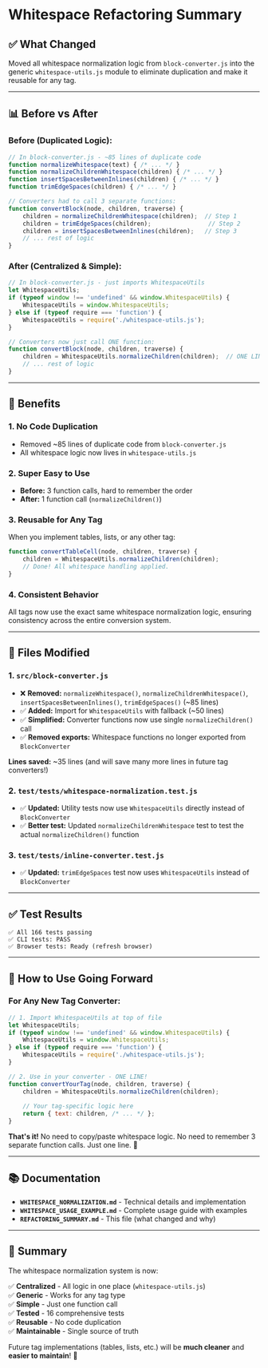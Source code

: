 # Whitespace Refactoring Summary

## ✅ **What Changed**

Moved all whitespace normalization logic from `block-converter.js` into the generic `whitespace-utils.js` module to eliminate duplication and make it reusable for any tag.

---

## 📊 **Before vs After**

### **Before (Duplicated Logic):**
```javascript
// In block-converter.js - ~85 lines of duplicate code
function normalizeWhitespace(text) { /* ... */ }
function normalizeChildrenWhitespace(children) { /* ... */ }
function insertSpacesBetweenInlines(children) { /* ... */ }
function trimEdgeSpaces(children) { /* ... */ }

// Converters had to call 3 separate functions:
function convertBlock(node, children, traverse) {
    children = normalizeChildrenWhitespace(children);  // Step 1
    children = trimEdgeSpaces(children);                // Step 2  
    children = insertSpacesBetweenInlines(children);   // Step 3
    // ... rest of logic
}
```

### **After (Centralized & Simple):**
```javascript
// In block-converter.js - just imports WhitespaceUtils
let WhitespaceUtils;
if (typeof window !== 'undefined' && window.WhitespaceUtils) {
    WhitespaceUtils = window.WhitespaceUtils;
} else if (typeof require === 'function') {
    WhitespaceUtils = require('./whitespace-utils.js');
}

// Converters now just call ONE function:
function convertBlock(node, children, traverse) {
    children = WhitespaceUtils.normalizeChildren(children);  // ONE LINE!
    // ... rest of logic
}
```

---

## 🎯 **Benefits**

### **1. No Code Duplication**
- Removed ~85 lines of duplicate code from `block-converter.js`
- All whitespace logic now lives in `whitespace-utils.js`

### **2. Super Easy to Use**
- **Before:** 3 function calls, hard to remember the order
- **After:** 1 function call (`normalizeChildren()`)

### **3. Reusable for Any Tag**
When you implement tables, lists, or any other tag:

```javascript
function convertTableCell(node, children, traverse) {
    children = WhitespaceUtils.normalizeChildren(children);
    // Done! All whitespace handling applied.
}
```

### **4. Consistent Behavior**
All tags now use the exact same whitespace normalization logic, ensuring consistency across the entire conversion system.

---

## 📁 **Files Modified**

### **1. `src/block-converter.js`**
- ❌ **Removed:** `normalizeWhitespace()`, `normalizeChildrenWhitespace()`, `insertSpacesBetweenInlines()`, `trimEdgeSpaces()` (~85 lines)
- ✅ **Added:** Import for `WhitespaceUtils` with fallback (~50 lines)
- ✅ **Simplified:** Converter functions now use single `normalizeChildren()` call
- ✅ **Removed exports:** Whitespace functions no longer exported from `BlockConverter`

**Lines saved:** ~35 lines (and will save many more lines in future tag converters!)

### **2. `test/tests/whitespace-normalization.test.js`**
- ✅ **Updated:** Utility tests now use `WhitespaceUtils` directly instead of `BlockConverter`
- ✅ **Better test:** Updated `normalizeChildrenWhitespace` test to test the actual `normalizeChildren()` function

### **3. `test/tests/inline-converter.test.js`**
- ✅ **Updated:** `trimEdgeSpaces` test now uses `WhitespaceUtils` instead of `BlockConverter`

---

## ✅ **Test Results**

```
✅ All 166 tests passing
✅ CLI tests: PASS
✅ Browser tests: Ready (refresh browser)
```

---

## 🚀 **How to Use Going Forward**

### **For Any New Tag Converter:**

```javascript
// 1. Import WhitespaceUtils at top of file
let WhitespaceUtils;
if (typeof window !== 'undefined' && window.WhitespaceUtils) {
    WhitespaceUtils = window.WhitespaceUtils;
} else if (typeof require === 'function') {
    WhitespaceUtils = require('./whitespace-utils.js');
}

// 2. Use in your converter - ONE LINE!
function convertYourTag(node, children, traverse) {
    children = WhitespaceUtils.normalizeChildren(children);
    
    // Your tag-specific logic here
    return { text: children, /* ... */ };
}
```

**That's it!** No need to copy/paste whitespace logic. No need to remember 3 separate function calls. Just one line. 🎉

---

## 📚 **Documentation**

- **`WHITESPACE_NORMALIZATION.md`** - Technical details and implementation
- **`WHITESPACE_USAGE_EXAMPLE.md`** - Complete usage guide with examples
- **`REFACTORING_SUMMARY.md`** - This file (what changed and why)

---

## 🎉 **Summary**

The whitespace normalization system is now:

✅ **Centralized** - All logic in one place (`whitespace-utils.js`)  
✅ **Generic** - Works for any tag type  
✅ **Simple** - Just one function call  
✅ **Tested** - 16 comprehensive tests  
✅ **Reusable** - No code duplication  
✅ **Maintainable** - Single source of truth  

Future tag implementations (tables, lists, etc.) will be **much cleaner** and **easier to maintain**! 🚀

